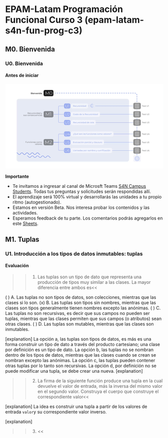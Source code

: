 # EPAM-Latam Programación Funcional Curso 3 (epam-latam-s4n-fun-prog-c3)

## M0. Bienvenida

### U0. Bienvenida

#### Antes de iniciar

![](./images/Map_Beta_Scala_03_U0.gif)

**Importante**

* Te invitamos a ingresar al canal de Microsft Teams [S4N Campus Students](https://teams.microsoft.com/l/channel/19%3ac42db2d304b64e03a6513494cc550918%40thread.tacv2/S4N%2520Campus%2520students?groupId=a1adcd66-1b55-478a-ad09-2a659c71cc5b&amp;tenantId=b41b72d0-4e9f-4c26-8a69-f949f367c91d). Todas tus preguntas y solicitudes serán respondidas allí.
* El aprendizaje será 100% virtual y desarrollarás las unidades a tu propio ritmo (autogestionado).
* Estamos en versión Beta. Nos interesa probar los contenidos y las actividades.
* Esperamos feedback de tu parte. Los comentarios podrás agregarlos en este [Sheets](https://docs.google.com/spreadsheets/d/1bU9sgtsiyLLlSSp8jrS84ZZMJ5IihNNDnbuURxk3hLk/edit?usp=sharing). 

## M1. Tuplas

### U1. Introducción a los tipos de datos inmutables: tuplas

#### Evaluación

>>1. Las tuplas son un tipo de dato que representa una producción de tipos muy similar a las clases. La mayor diferencia entre ambos es<<

( ) A. Las tuplas no son tipos de datos, son colecciones, mientras que las clases si lo son.
(x) B. Las tuplas son tipos sin nombres, mientras que las clases son tipos generalmente tienen nombres excepto las anónimas.
( ) C. Las tuplas no son recursivas, es decir que sus campos no pueden ser tuplas, mientras que las clases permiten que sus campos (o atributos) sean otras clases.
( ) D. Las tuplas son mutables, mientras que las clases son inmutables.

[explanation]
La opción a, las tuplas son tipos de datos, es más es una forma construir un tipo de dato a través del producto cartesiano; una clase por definición es un tipo de dato. La opción b, las tuplas no se nombran dentro de los tipos de datos, mientras que las clases cuando se crean se nombran excepto las anónimas. La opción c, las tuplas pueden contener otras tuplas por lo tanto son recursivas. La opción d, por definición no se puede modificar una tupla, se debe crear una nueva.
[explanation]

>>2. La firma de la siguiente función produce una tupla en la cual devuelve el valor de entrada, más la inversa del mismo valor en el segundo valor. Construya el cuerpo que construye el correspondiente valor<<

[](./programas/scala/c3-m1-u1-eval-p2-prob.scala)

[explanation]
La idea es construir una tupla a partir de los valores de entrada `valor`y su correspondiente valor inverso.

[](./programas/scala/c3-m1-u1-eval-p2-sln.scala)
[explanation]

>>3. <<
